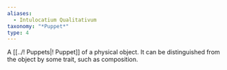 ```yaml
---
aliases:
  - Intulocatium Qualitativum
taxonomy: "*Puppet*"
type: 4
---
```

A [[../! Puppets|! Puppet]] of a physical object. It can be distinguished from the object by some trait, such as composition.